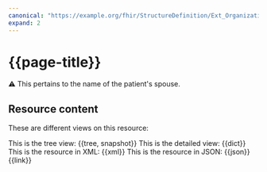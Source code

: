 ```yaml
---
canonical: "https://example.org/fhir/StructureDefinition/Ext_Organization"
expand: 2
---
```


# {{page-title}}

⚠️ This pertains to the name of the patient's spouse.

## Resource content

These are different views on this resource:

<tabs>
<tab title="Overview">
	This is the tree view:
	{{tree, snapshot}}
</tab>
<tab title="Detailed view">
	This is the detailed view:
	{{dict}}
</tab>
<tab title="XML">
	This is the resource in XML:
	{{xml}}	
</tab>
<tab title="JSON">
	This is the resource in JSON:
	{{json}}
</tab>
<tab title="Link">
	{{link}}
</tab>
</tabs>




